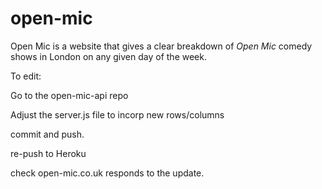 # open-mic

Open Mic is a website that gives a clear breakdown of _Open Mic_ comedy shows in London on any given day of the week. 

To edit:

Go to the open-mic-api repo

Adjust the server.js file to incorp new rows/columns

commit and push.

re-push to Heroku

check open-mic.co.uk responds to the update.
